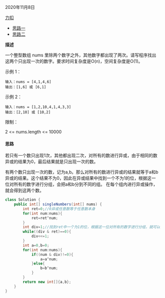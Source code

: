 2020年11月8日

[力扣](https://leetcode-cn.com/problems/shu-zu-zhong-shu-zi-chu-xian-de-ci-shu-lcof/)

- [思路一](#思路一)
- [思路二](#思路二)

**描述**

一个整型数组 nums 里除两个数字之外，其他数字都出现了两次。请写程序找出这两个只出现一次的数字。要求时间复杂度是O(n)，空间复杂度是O(1)。

示例 1：
```
输入：nums = [4,1,4,6]
输出：[1,6] 或 [6,1]
```
示例 2：
```
输入：nums = [1,2,10,4,1,4,3,3]
输出：[2,10] 或 [10,2]
```
限制：

2 <= nums.length <= 10000

#### 思路

若只有一个数只出现1次，其他都出现二次，对所有的数进行异或，由于相同的数异或的结果为0，最后结果就是只出现一次的数。

有两个数只出现一次的数，记为a,b。那么对所有的数进行异或的结果就等于a和b异或的结果。这个结果不为0，因此在异或结果中找到一个不为1的位，根据这一位对所有的数字进行分组，会把a和b分到不同的组。
在每个组内进行异或操作，就会得到这两个数。

```java
class Solution {
    public int[] singleNumbers(int[] nums) {
        int ret=0;//0异或任意数等于任意数本身
        for(int num:nums){
            ret=ret^num;
        }
        int div=1;//找到ret中一个为1的位，根据这一位对所有的数字进行分组，就可以把两个只出现1次的数分在不同的组。
        while((div & ret)==0){
            div<<=1;
        }
        int a=0,b=0;
        for(int num:nums){
            if((num & div)!=0){
                a=a^num;
            }else{
                b=b^num;
            }
        }
        return new int[]{a,b};
    }
}
```
